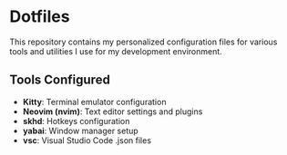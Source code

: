 # Dotfiles

This repository contains my personalized configuration files for various tools and utilities I use for my development environment.

## Tools Configured
- **Kitty**: Terminal emulator configuration
- **Neovim (nvim)**: Text editor settings and plugins
- **skhd**: Hotkeys configuration
- **yabai**: Window manager setup
- **vsc**: Visual Studio Code .json files
